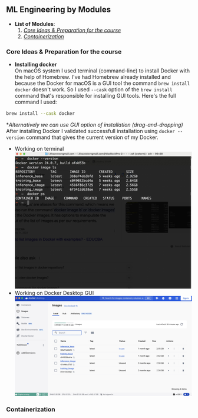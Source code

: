 ## ML Engineering by Modules
- **List of Modules**:
    1. [*Core Ideas & Preparation for the course*](#core-ideas)
    2. [*Containerization*](#container)
    


### <a name="core-ideas">Core Ideas & Preparation for the course</a>
- **Installing docker** <br>
On macOS system I used terminal (command-line) to install Docker with the help of Homebrew. I've had Homebrew already installed and because the Docker for macOS is a GUI tool the command `brew install docker` doesn't work. So I used `--cask` option of the `brew install` command that's responsible for installing GUI tools. Here's the full command I used:
```bash
brew install --cask docker
```
**Alternatively we can use GUI option of installation (drag-and-dropping)* <br>
After installing Docker I validated successfull installation using ```docker --version``` command that gives the current version of my Docker.
- Working on terminal![](Module1/docker_terminal.jpg)
- Working on Docker Desktop GUI![](Module1/docker_gui.jpg)

### <a name="container">Containerization</a>